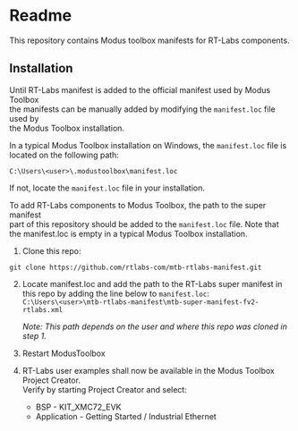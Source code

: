 # Readme
This repository contains Modus toolbox manifests for RT-Labs components.

## Installation 
Until RT-Labs manifest is added to the official manifest used by Modus Toolbox  
the manifests can be manually added by modifying the ```manifest.loc``` file used by  
the Modus Toolbox installation.

In a typical Modus Toolbox installation on Windows, the ```manifest.loc``` file is  
located on the following path:
```
C:\Users\<user>\.modustoolbox\manifest.loc
```

If not, locate the ```manifest.loc``` file in your installation.

To add RT-Labs components to Modus Toolbox, the path to the super manifest  
part of this repository should be added to the ```manifest.loc``` file. Note that  
the manifest.loc is empty in a typical Modus Toolbox installation.

1. Clone this repo:
```
git clone https://github.com/rtlabs-com/mtb-rtlabs-manifest.git
```

2. Locate manifest.loc and add the path to the RT-Labs super manifest in  
   this repo by adding the line below to ```manifest.loc```:  
   ```C:\Users\<user>\mtb-rtlabs-manifest\mtb-super-manifest-fv2-rtlabs.xml```  

   _Note: This path depends on the user and where this repo was cloned in step 1._

3. Restart ModusToolbox
4. RT-Labs user examples shall now be available in the Modus Toolbox Project Creator.  
   Verify by starting Project Creator and select:  
    - BSP - KIT_XMC72_EVK  
    - Application - Getting Started / Industrial Ethernet 
